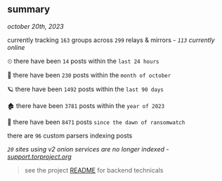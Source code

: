 
## summary
_october 20th, 2023_

currently tracking `163` groups across `299` relays & mirrors - _`113` currently online_

⏲ there have been `14` posts within the `last 24 hours`

🦈 there have been `230` posts within the `month of october`

🪐 there have been `1492` posts within the `last 90 days`

🏚 there have been `3781` posts within the `year of 2023`

🦕 there have been `8471` posts `since the dawn of ransomwatch`

there are `96` custom parsers indexing posts

_`20` sites using v2 onion services are no longer indexed - [support.torproject.org](https://support.torproject.org/onionservices/v2-deprecation/)_

> see the project [README](https://github.com/joshhighet/ransomwatch#ransomwatch--) for backend technicals
